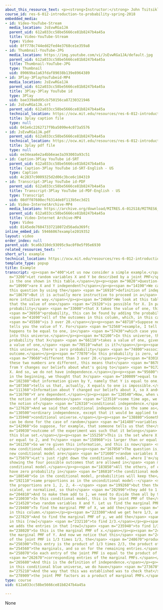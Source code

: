 ```yaml
---
about_this_resource_text: <p><strong>Instructor:</strong> John Tsitsiklis</p>
course_id: res-6-012-introduction-to-probability-spring-2018
embedded_media:
- id: Video-YouTube-Stream
  media_location: JsEvwRGa1JA
  parent_uid: 612a033cc58be5666ce81b8247b4a45a
  title: Video-YouTube-Stream
  type: Video
  uid: 8ff778c744edd2fed4e3768ce1e359a8
- id: Thumbnail-YouTube-JPG
  media_location: https://img.youtube.com/vi/JsEvwRGa1JA/default.jpg
  parent_uid: 612a033cc58be5666ce81b8247b4a45a
  title: Thumbnail-YouTube-JPG
  type: Thumbnail
  uid: 89069ba1a63fdaf89038b139e8964389
- id: 3Play-3PlayYouTubeid-MP4
  media_location: JsEvwRGa1JA
  parent_uid: 612a033cc58be5666ce81b8247b4a45a
  title: 3Play-3Play YouTube id
  type: 3Play
  uid: bae339a0d95cb750156ca87230321946
- id: JsEvwRGa1JA.srt
  parent_uid: 612a033cc58be5666ce81b8247b4a45a
  technical_location: https://ocw.mit.edu/resources/res-6-012-introduction-to-probability-spring-2018/part-i-the-fundamentals/example/JsEvwRGa1JA.srt
  title: 3play caption file
  type: null
  uid: 041e6c2262717f9ba5099e4c073a5576
- id: JsEvwRGa1JA.pdf
  parent_uid: 612a033cc58be5666ce81b8247b4a45a
  technical_location: https://ocw.mit.edu/resources/res-6-012-introduction-to-probability-spring-2018/part-i-the-fundamentals/example/JsEvwRGa1JA.pdf
  title: 3play pdf file
  type: null
  uid: ee34eaa6e2a4bb6eae3a393003a93c51
- id: Caption-3Play YouTube id-SRT
  parent_uid: 612a033cc58be5666ce81b8247b4a45a
  title: Caption-3Play YouTube id-SRT-English - US
  type: Caption
  uid: 4c2837c9009325d2d06c3bce6c104319
- id: Transcript-3Play YouTube id-PDF
  parent_uid: 612a033cc58be5666ce81b8247b4a45a
  title: Transcript-3Play YouTube id-PDF-English - US
  type: Transcript
  uid: 08dff07600ecf6314de8f113b5ec3d21
- id: Video-InternetArchive-MP4
  media_location: https://archive.org/download/MITRES.6-012S18/MITRES6_012S18_L07-05_300k.mp4
  parent_uid: 612a033cc58be5666ce81b8247b4a45a
  title: Video-Internet Archive-MP4
  type: Video
  uid: 8145ede76047337218072d56ada369fc
inline_embed_id: 59466067example2019352
layout: video
order_index: null
parent_uid: 9ca6b310dc93095c9ac0f0e5f95e6930
related_resources_text: ''
short_url: example
technical_location: https://ocw.mit.edu/resources/res-6-012-introduction-to-probability-spring-2018/part-i-the-fundamentals/example
template_type: popup
title: Example
transcript: <p><span m="400">Let us now consider a simple example.</span></p><p><span
  m="3200">Let random variables X and Y be described by a joint PMF</span> <span m="7460">which
  is the one shown in this table.</span></p><p><span m="9820">Question--</span> <span
  m="10990">are X and Y independent?</span></p><p><span m="14190">We can try to answer
  this question by using the</span> <span m="16910">definition of independence.</span></p><p><span
  m="18670">But it is actually more instructive to proceed in a</span> <span m="22320">somewhat
  more intuitive way.</span></p><p><span m="24660">We look at this table, and we observe
  that the value of one</span> <span m="29320">is possible for X. In particular, the
  probability</span> <span m="33000">that X takes the value of one, this is the marginal</span>
  <span m="36950">probability, this can be found by adding the probabilities of</span>
  <span m="41690">all of the outcomes in this column, which, in this case,</span>
  <span m="45580">is 3 over 20.</span></p><p><span m="48710">Suppose now that somebody
  tells you the value of Y. For</span> <span m="52560">example, I tell you that Y
  happens to be equal to one, in</span> <span m="57430">which case you are transported
  into this universe.</span></p><p><span m="62100">In this universe, the conditional
  probability that X</span> <span m="66110">takes a value of one, given that Y takes
  a value of one,</span> <span m="70510">what is it?</span></p><p><span m="72100">In
  this universe, there's zero probability</span> <span m="74800">associated to this
  outcome.</span></p><p><span m="77070">So this probability is zero, which is</span>
  <span m="79660">different than 3 over 20.</span></p><p><span m="83010">And since
  these two numbers are different, this means that</span> <span m="86789">information
  from Y changes our beliefs about what's going to</span> <span m="91720">happen to
  X. And so, we do not have independence.</span></p><p><span m="95600">So again, intuitively,
  in the beginning, we thought that X</span> <span m="100009">equal to one was possible.</span></p><p><span
  m="102380">But information given by Y, namely that Y is equal to one,</span> <span
  m="107360">tells us that, actually, X equals to one is impossible.</span></p><p><span
  m="111360">Information about Y changed our beliefs about X, so X and</span> <span
  m="116700">Y are dependent.</span></p><p><span m="120540">Now, when we first introduced
  the notion of independence</span> <span m="123510">some time ago, we also introduced
  the notion of</span> <span m="126310">conditional independence.</span></p><p><span
  m="127620">And we said that conditional independence is the same as</span> <span
  m="130500">ordinary independence, except that it would be applied to a</span> <span
  m="135940">conditional universe.</span></p><p><span m="138880">Something similar
  can be done for the case of random</span> <span m="141480">variables as well.</span></p><p><span
  m="142960">So suppose, for example, that someone tells us that the</span> <span
  m="149030">outcome of the experiment was such that it belongs</span> <span m="152680">to
  this blue set.</span></p><p><span m="155250">This is the set where X is less than
  or equal to 2, and Y</span> <span m="158960">is larger than or equal to three.</span></p><p><span
  m="161250">So we're given this information, and this is now</span> <span m="164420">our
  new conditional model.</span></p><p><span m="167050">The question is, within this
  new conditional model are</span> <span m="171600">random variables X and Y independent?</span></p><p><span
  m="175079">Let's just right down the conditional model, where I'm</span> <span m="178440">only
  showing the four possible outcomes that are allowed in</span> <span m="182610">the
  conditional model.</span></p><p><span m="183850">All the others, of course, will
  have zero probability in</span> <span m="186810">the conditional model.</span></p><p><span
  m="188540">So in the conditional model, probabilities will keep the</span> <span
  m="192110">same proportions as in the unconditional model--</span> <span m="196260">and
  the proportions are 1, 2, 2, 4--</span> <span m="199260">but then they need to be
  scaled, or normalized, so that</span> <span m="202990">they add to 1.</span></p><p><span
  m="204810">And to make them add to 1, we need to divide them all by 9.</span></p><p><span
  m="210030">In this conditional model, this is the joint PMF of the</span> <span
  m="214520">two random variables X and Y. Let us find the marginal PMFs.</span></p><p><span
  m="219400">To find the marginal PMF of X, we add the</span> <span m="222020">entries
  in this column.</span></p><p><span m="223300">And we get here 1/3, and here 2/3.</span></p><p><span
  m="227829">And to find the marginal PMF of y, we add the</span> <span m="230829">entries
  in this [row]</span> <span m="232110">to find 2/3.</span></p><p><span m="234090">And
  we adds the entries in that [row]</span> <span m="235940">to find 1/3.</span></p><p><span
  m="238020">So this is the marginal PMF of x.</span></p><p><span m="240000">That's
  the marginal PMF of Y. And now we notice that this</span> <span m="244900">entry
  of the joint PMF is 1/3 times 1/3, the</span> <span m="248670">product of the marginals.</span></p><p><span
  m="250300">This entry is the product of 1/3 times 2/3, the product of</span> <span
  m="254560">the marginals, and so on for the remaining entries.</span></p><p><span
  m="258070">So each entry of the joint PMF is equal to the product of the</span>
  <span m="262670">corresponding entries of the marginal PMFs.</span></p><p><span
  m="265680">And this is the definition of independence.</span></p><p><span m="269670">So
  in this conditional blue universe, we do have</span> <span m="273670">independence.</span></p><p><span
  m="275210">And the way that this was established was to check that</span> <span
  m="278909">the joint PMF factors as a product of marginal PMFs.</span></p><p>&nbsp;</p>
type: course
uid: 612a033cc58be5666ce81b8247b4a45a

---
```

None